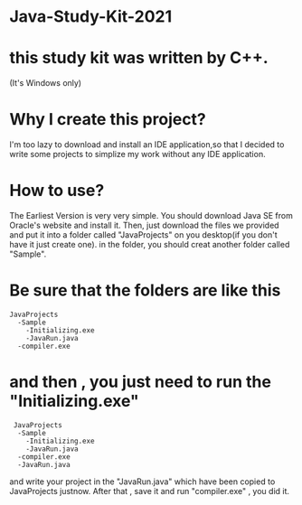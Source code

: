 # Java-Study-Kit-2021
# this study kit was written by C++.
(It's Windows only)
# Why I create this project?
 I'm too lazy to download and install an IDE application,so that I decided to write some projects to simplize my work without any IDE application.
# How to use?
 The Earliest Version is very very simple. 
 You should download Java SE from Oracle's website and install it.
 Then, just download the files we provided and put it into a folder called "JavaProjects" on you desktop(if you don't have it just create one).
 in the folder, you should creat another folder called "Sample".
 # Be sure that the folders are like this
    JavaProjects
      -Sample
        -Initializing.exe
        -JavaRun.java
      -compiler.exe 
#  and then , you just need to run the "Initializing.exe"
     JavaProjects
      -Sample
        -Initializing.exe
        -JavaRun.java
      -compiler.exe 
      -JavaRun.java
and write your project in the "JavaRun.java" which have been copied to JavaProjects justnow.
After that , save it and run "compiler.exe" , you did it.
